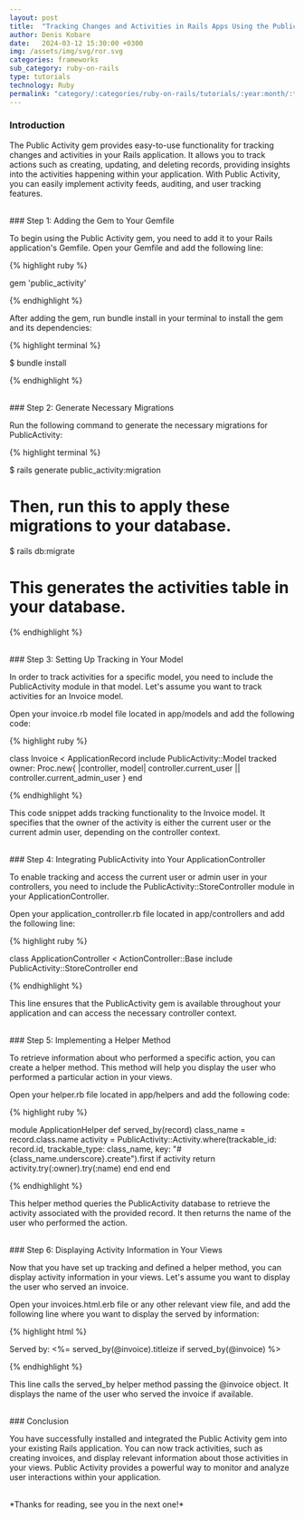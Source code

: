 ```yaml
---
layout: post
title:  "Tracking Changes and Activities in Rails Apps Using the Public Activity Gem"
author: Denis Kobare
date:   2024-03-12 15:30:00 +0300
img: /assets/img/svg/ror.svg
categories: frameworks
sub_category: ruby-on-rails
type: tutorials
technology: Ruby
permalink: "category/:categories/ruby-on-rails/tutorials/:year:month/:title"
---
```



### Introduction

The Public Activity gem provides easy-to-use functionality for tracking changes 
and activities in your Rails application. It allows you to track actions such as 
creating, updating, and deleting records, providing insights into the activities 
happening within your application. With Public Activity, you can easily implement 
activity feeds, auditing, and user tracking features.



<br>
### Step 1: Adding the Gem to Your Gemfile

To begin using the Public Activity gem, you need to add it to your Rails 
application's Gemfile. Open your Gemfile and add the following line:

{% highlight ruby %}

gem 'public_activity'

{% endhighlight %}


After adding the gem, run bundle install in your terminal to install the gem 
and its dependencies:

{% highlight terminal %}

$ bundle install

{% endhighlight %}




<br>
### Step 2: Generate Necessary Migrations

Run the following command to generate the necessary migrations for PublicActivity:

{% highlight terminal %}

$ rails generate public_activity:migration

# Then, run this to apply these migrations to your database.
$ rails db:migrate 

# This generates the activities table in your database.
{% endhighlight %}




<br>
### Step 3: Setting Up Tracking in Your Model

In order to track activities for a specific model, you need to include the 
PublicActivity module in that model. Let's assume you want to track activities 
for an Invoice model.

Open your invoice.rb model file located in app/models and add the following code:

{% highlight ruby %}

class Invoice < ApplicationRecord
  include PublicActivity::Model
  tracked owner: Proc.new{ |controller, model| controller.current_user || controller.current_admin_user }
end

{% endhighlight %}


This code snippet adds tracking functionality to the Invoice model. It specifies 
that the owner of the activity is either the current user or the current admin 
user, depending on the controller context.


<br>
### Step 4: Integrating PublicActivity into Your ApplicationController

To enable tracking and access the current user or admin user in your controllers, 
you need to include the PublicActivity::StoreController module in your 
ApplicationController.

Open your application_controller.rb file located in app/controllers and add the 
following line:

{% highlight ruby %}

class ApplicationController < ActionController::Base
  include PublicActivity::StoreController
end

{% endhighlight %}


This line ensures that the PublicActivity gem is available throughout your 
application and can access the necessary controller context.



<br>
### Step 5: Implementing a Helper Method

To retrieve information about who performed a specific action, you can create a 
helper method. This method will help you display the user who performed a 
particular action in your views.

Open your helper.rb file located in app/helpers and add the following code:

{% highlight ruby %}

module ApplicationHelper
  def served_by(record)
    class_name = record.class.name
    activity = PublicActivity::Activity.where(trackable_id: record.id, trackable_type: class_name, key: "#{class_name.underscore}.create").first
    if activity
      return activity.try(:owner).try(:name)
    end
  end
end

{% endhighlight %}


This helper method queries the PublicActivity database to retrieve the activity 
associated with the provided record. It then returns the name of the user who 
performed the action.


<br>
### Step 6: Displaying Activity Information in Your Views

Now that you have set up tracking and defined a helper method, you can display 
activity information in your views. Let's assume you want to display the user 
who served an invoice.

Open your invoices.html.erb file or any other relevant view file, and add the 
following line where you want to display the served by information:

{% highlight html %}

Served by: <%= served_by(@invoice).titleize if served_by(@invoice) %>

{% endhighlight %}

This line calls the served_by helper method passing the @invoice object. It 
displays the name of the user who served the invoice if available.



<br>
### Conclusion

You have successfully installed and integrated the Public Activity gem into your 
existing Rails application. You can now track activities, such as creating 
invoices, and display relevant information about those activities in your views. 
Public Activity provides a powerful way to monitor and analyze user interactions 
within your application.



<br>
*Thanks for reading, see you in the next one!*
